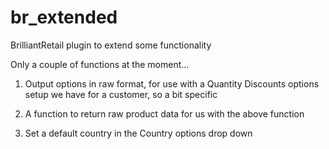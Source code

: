 br_extended
===========

BrilliantRetail plugin to extend some functionality

Only a couple of functions at the moment...

1) Output options in raw format, for use with a Quantity Discounts options setup we have for a customer, so a bit specific

2) A function to return raw product data for us with the above function

3) Set a default country in the Country options drop down


